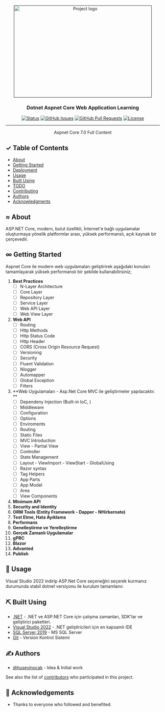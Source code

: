 <p align="center">
  <a href="" rel="noopener">
 <img width=450px height=300px src="https://cdn.pixabay.com/photo/2023/01/11/06/04/sokcho-eye-7711019_960_720.jpg" alt="Project logo"></a>
</p>

<h3 align="center">Dotnet Aspnet Core Web Application Learning</h3>

<div align="center">

[![Status](https://img.shields.io/badge/status-active-success.svg)]()
[![GitHub Issues](https://img.shields.io/github/issues/huseyinocak/DotnetWebApplicationLearning.svg)](https://github.com/huseyinocak/DotnetWebApplicationLearning/issues)
[![GitHub Pull Requests](https://img.shields.io/github/issues-pr/huseyinocak/DotnetWebApplicationLearning.svg)](https://github.com/huseyinocak/DotnetWebApplicationLearning/pulls)
[![License](https://img.shields.io/badge/license-MIT-blue.svg)](/LICENSE)

</div>

---

<p align="center"> Aspnet Core 7.0 Full Content
    <br> 
</p>

## ✓ Table of Contents

- [About](#about)
- [Getting Started](#getting_started)
- [Deployment](#deployment)
- [Usage](#usage)
- [Built Using](#built_using)
- [TODO](../TODO.md)
- [Contributing](../CONTRIBUTING.md)
- [Authors](#authors)
- [Acknowledgments](#acknowledgement)

## ≈ About <a name = "about"></a>

ASP.NET Core, modern, bulut özellikli, İnternet'e bağlı uygulamalar oluşturmaya yönelik platformlar arası, yüksek performanslı, açık kaynak bir çerçevedir.



## ∞ Getting Started <a name = "getting_started"></a>

Aspnet Core ile modern web uygulamaları geliştirirek aşağıdaki konuları tamamlayarak yüksek performanslı bir şekilde kullanabilirsiniz;
1. **Best Practices**
    - [ ] N-Layer Architecture
    - [ ] Core Layer
    - [ ] Repository Layer
    - [ ] Service Layer
    - [ ] Web API Layer 
    - [ ] Web View Layer
2. **Web API**
    - [ ] Routing
    - [ ] Http Methods
    - [ ] Http Status Code
    - [ ] Http Header
    - [ ] CORS (Cross Origin Resource Request)
    - [ ] Versioning
    - [ ] Security
    - [ ] Fluent Validation
    - [ ] Nlogger
    - [ ] Automapper 
    - [ ] Global Exception
    - [ ] Filters

3. **Web Uygulamaları - Asp.Net Core MVC ile geliştirmeler yapılacaktır. **
    - [ ] Dependeny Injection (Built-in IoC, )  
    - [ ] Middleware
    - [ ] Configuration
    - [ ] Options
    - [ ] Enviroments
    - [ ] Routing
    - [ ] Static Files
    - [ ] MVC Introduction
    - [ ] View - Partial View
    - [ ] Controller
    - [ ] State Management
    - [ ] Layout - ViewImport - ViewStart - GlobalUsing
    - [ ] Razor syntax
    - [ ] Tag Helpers
    - [ ] App Parts
    - [ ] App Model
    - [ ] Area
    - [ ] View Components
3. **Minimum API**
4. **Security and Identity**
5. **ORM Tools (Entity Framework - Dapper - NHirbernate)**
6. **Test Etme, Hata Ayıklama** 
7. **Performans**
8. **Genelleştirme ve Yerelleştirme**
9. **Gerçek Zamanlı Uygulamalar**
10. **gPRC**
11. **Blazor**
12. **Advanted**
12. **Publish**




## 🎈 Usage <a name="usage"></a>

Visual Studio 2022 indirip ASP.Net Core seçeneğini seçerek kurmanız durumunda stabil dotnet versiyonu ile kurulum tamamlanır.



## ⛏️ Built Using <a name = "built_using"></a>

- [.NET](https://dotnet.microsoft.com/en-us/download) - .NET ve ASP.NET Core için çalışma zamanları, SDK'lar ve geliştirici paketleri.
- [Visual Studio 2022](https://visualstudio.microsoft.com/downloads/) - .NET geliştiricileri için en kapsamlı IDE
- [SQL Server 2019](https://www.microsoft.com/en-us/sql-server/sql-server-downloads) - MS SQL Server
- [Git](https://git-scm.com/downloads) - Version Kontrol Sistemi

## ✍️ Authors <a name = "authors"></a>

- [@huseyinocak](https://github.com/huseyinocak) - Idea & Initial work

See also the list of [contributors](https://github.com/kylelobo/The-Documentation-Compendium/contributors) who participated in this project.

## 🎉 Acknowledgements <a name = "acknowledgement"></a>

- Thanks to everyone who followed and benefited.
